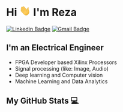 # Hi <img src="https://raw.githubusercontent.com/ABSphreak/ABSphreak/master/gifs/Hi.gif" width="30px"> I'm Reza
[![Linkedin Badge](https://img.shields.io/badge/-rezatz-blue?style=flat&logo=Linkedin&logoColor=white&link=https://www.linkedin.com/in/rezatz)](https://www.linkedin.com/in/rezatz)
[![Gmail Badge](https://img.shields.io/badge/-reza.tz780210-c14438?style=flat&logo=Gmail&logoColor=white&link=mailto:reza.tz780210@gmail.com)](mailto:reza.tz780210@gmail.com)
<!-- [<img height="30" src="https://img.shields.io/badge/twitter-%231DA1F2.svg?&style=for-the-badge&logo=twitter&logoColor=white" />][twitter]
[<img height="30" src = "https://img.shields.io/badge/Youtube-%23E4405F.svg?&style=for-the-badge&logo=Youtube&logoColor=white">][Youtube] 
[<img height="30" src="https://img.shields.io/badge/DEV.TO-%230A0A0A.svg?&style=for-the-badge&logo=dev-dot-to&logoColor=white" />][devto]
[<img height="30" src="https://raw.githubusercontent.com/iconic/open-iconic/master/svg/globe.svg" />][website] -->

## I'm an Electrical Engineer

- FPGA Developer based Xilinx Processors 
- Signal processing (like: Image, Audio)
- Deep learning and Computer vision
- Machine Learning and Data Analytics

## My GitHub Stats 💻

